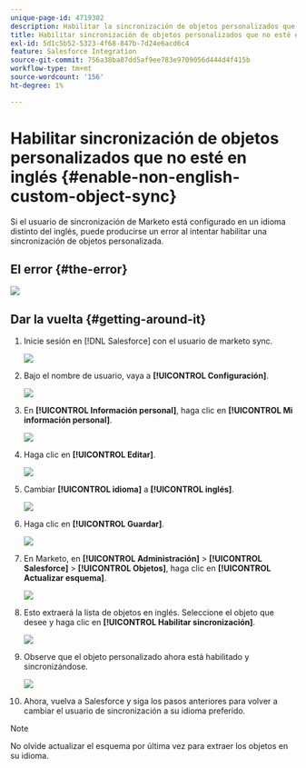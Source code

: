 ```yaml
---
unique-page-id: 4719302
description: Habilitar la sincronización de objetos personalizados que no estén en inglés - Documentos de Marketo - Documentación del producto
title: Habilitar sincronización de objetos personalizados que no esté en inglés
exl-id: 5d1c5b52-5323-4f68-847b-7d24e6acd6c4
feature: Salesforce Integration
source-git-commit: 756a38ba87dd5af9ee783e9709056d444d4f415b
workflow-type: tm+mt
source-wordcount: '156'
ht-degree: 1%

---
```


# Habilitar sincronización de objetos personalizados que no esté en inglés {#enable-non-english-custom-object-sync}

Si el usuario de sincronización de Marketo está configurado en un idioma distinto del inglés, puede producirse un error al intentar habilitar una sincronización de objetos personalizada.

## El error {#the-error}

![](assets/image2014-12-10-13-3a17-3a51.png)

## Dar la vuelta {#getting-around-it}

1. Inicie sesión en [!DNL Salesforce] con el usuario de marketo sync.

   ![](assets/image2014-12-10-13-3a18-3a1.png)

1. Bajo el nombre de usuario, vaya a **[!UICONTROL Configuración]**.

   ![](assets/image2014-12-10-13-3a18-3a11.png)

1. En **[!UICONTROL Información personal]**, haga clic en **[!UICONTROL Mi información personal]**.

   ![](assets/image2014-12-10-13-3a18-3a22.png)

1. Haga clic en **[!UICONTROL Editar]**.

   ![](assets/image2014-12-10-13-3a18-3a32.png)

1. Cambiar **[!UICONTROL idioma]** a **[!UICONTROL inglés]**.

   ![](assets/image2014-12-10-13-3a18-3a45.png)

1. Haga clic en **[!UICONTROL Guardar]**.

   ![](assets/image2014-12-10-13-3a18-3a55.png)

1. En Marketo, en **[!UICONTROL Administración]** > **[!UICONTROL Salesforce]** > **[!UICONTROL Objetos]**, haga clic en **[!UICONTROL Actualizar esquema]**.

   ![](assets/image2014-12-10-13-3a19-3a6.png)

1. Esto extraerá la lista de objetos en inglés. Seleccione el objeto que desee y haga clic en **[!UICONTROL Habilitar sincronización]**.

   ![](assets/image2014-12-10-13-3a19-3a16.png)

1. Observe que el objeto personalizado ahora está habilitado y sincronizándose.

   ![](assets/image2014-12-10-13-3a19-3a26.png)

1. Ahora, vuelva a Salesforce y siga los pasos anteriores para volver a cambiar el usuario de sincronización a su idioma preferido.

>[!NOTE]
>
>No olvide actualizar el esquema por última vez para extraer los objetos en su idioma.
